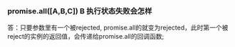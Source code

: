 ###  promise.all([A,B,C]) B 执行状态失败会怎样

答：只要参数里有一个被rejected, promise.all的就变为rejected，此时第一个被reject的实例的返回值，会传递给promise.all的回调函数;